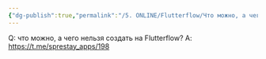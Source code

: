 ```yaml
---
{"dg-publish":true,"permalink":"/5. ONLINE/Flutterflow/Что можно, а чего нельзя создать на Flutterflow/","created":"2024-10-23T10:57:28.631-03:00","updated":"2024-10-23T10:57:41.648-03:00"}
---
```


Q: что можно, а чего нельзя создать на Flutterflow?
A: https://t.me/sprestay_apps/198